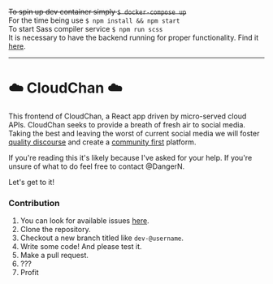 <del>To spin up dev container simply `$ docker-compose up`</del>
<br>For the time being use `$ npm install && npm start`
<br>To start Sass compiler service `$ npm run scss`
<br>It is necessary to have the backend running for proper functionality. Find it [here](https://github.com/DangerN/cc-board-instance).
___
# :cloud: CloudChan :cloud:
This frontend of CloudChan, a React app driven by micro-served cloud APIs. CloudChan seeks to provide a breath of fresh air to social media. Taking the best and leaving the worst of current social media we will foster [quality discourse](https://encyclopediadramatica.se/Drama) and create a [community first](https://encyclopediadramatica.se/Communism) platform.

If you're reading this it's likely because I've asked for your help. If you're unsure of what to do feel free to contact @DangerN.

Let's get to it!

### Contribution

1. You can look for available issues [here](https://github.com/users/DangerN/projects/1?fullscreen=true).
2. Clone the repository.
3. Checkout a new branch titled like `dev-@username`.
4. Write some code! And please test it.
5. Make a pull request.
6. ???
7. Profit
